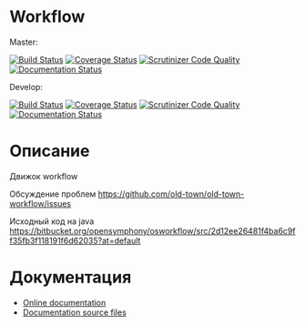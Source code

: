# Workflow

Master:

[![Build Status](https://secure.travis-ci.org/old-town/old-town-workflow.svg?branch=master)](https://secure.travis-ci.org/old-town/old-town-workflow)
[![Coverage Status](https://coveralls.io/repos/old-town/old-town-workflow/badge.svg?branch=master&service=github)](https://coveralls.io/github/old-town/old-town-workflow?branch=master)
[![Scrutinizer Code Quality](https://scrutinizer-ci.com/g/old-town/old-town-workflow/badges/quality-score.png?b=master)](https://scrutinizer-ci.com/g/old-town/old-town-workflow/?branch=master)
[![Documentation Status](https://readthedocs.org/projects/old-town-workflow/badge/?version=master)](http://old-town-workflow.readthedocs.org/ru/latest/?badge=master)

Develop:

[![Build Status](https://secure.travis-ci.org/old-town/old-town-workflow.svg?branch=dev)](https://secure.travis-ci.org/old-town/old-town-workflow)
[![Coverage Status](https://coveralls.io/repos/old-town/old-town-workflow/badge.svg?branch=dev&service=github)](https://coveralls.io/github/old-town/old-town-workflow?branch=dev)
[![Scrutinizer Code Quality](https://scrutinizer-ci.com/g/old-town/old-town-workflow/badges/quality-score.png?b=dev)](https://scrutinizer-ci.com/g/old-town/old-town-workflow/?branch=dev)
[![Documentation Status](https://readthedocs.org/projects/old-town-workflow/badge/?version=dev)](http://old-town-workflow.readthedocs.org/ru/latest/?badge=dev)

# Описание

Движок workflow

Обсуждение проблем https://github.com/old-town/old-town-workflow/issues

Исходный код на java https://bitbucket.org/opensymphony/osworkflow/src/2d12ee26481f4ba6c9ff35fb3f118191f6d62035?at=default


# Документация
- [Online documentation](http://old-town-workflow.readthedocs.org/ru/dev/)
- [Documentation source files](doc/book/ru/)

